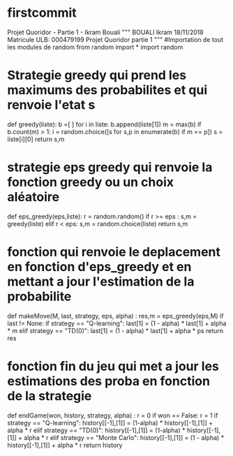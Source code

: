 # firstcommit
Projet Quoridor - Partie 1 - Ikram Bouali
"""
BOUALI Ikram
18/11/2018
Matricule ULB: 000479199
Projet Quoridor partie 1
"""
#Importation de tout les modules de random
from random import *
import random

# Strategie greedy qui prend les maximums des probabilites et qui renvoie l'etat s
def greedy(liste):
    b =[ ]
    for i in liste:
        b.append(liste[1])
    m = max(b)
    if b.count(m) > 1:
        i = random.choice([s for s,p in enumerate(b) if m == p])
        s = liste[i][0]
    return s,m


# strategie eps greedy qui renvoie la fonction greedy ou un choix aléatoire
def eps_greedy(eps,liste):
    r = random.random()
    if r >= eps :
        s,m = greedy(liste)
    elif r < eps:
        s,m = random.choice(liste)
    return s,m


# fonction qui renvoie le deplacement en fonction d'eps_greedy et en mettant a jour l'estimation de la  probabilite
def makeMove(M, last, strategy, eps, alpha) :
    res,m = eps_greedy(eps,M)
    if last != None:
        if strategy == "Q-learning":
            last[1] = (1 - alpha) * last[1] + alpha * m
        elif strategy == "TD(0)":
            last[1] = (1 - alpha) * last[1] + alpha * ps
    return res


# fonction fin du jeu qui met a jour les estimations des proba en fonction de la strategie
def endGame(won, history, strategy, alpha) :
    r = 0
    if won == False:
        r = 1
        if strategy == "Q-learning":
            history[[-1],[1]] = (1-alpha) * history[[-1],[1]] + alpha * r
        elif strategy == "TD(0)":
            history[[-1],[1]] = (1-alpha) * history[[-1],[1]] + alpha * r
        elif strategy == "Monte Carlo":
            history[[-1],[1]] = (1 - alpha) * history[[-1],[1]] + alpha * r
    return history

